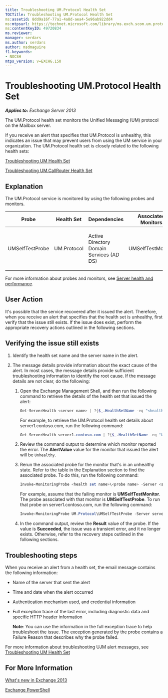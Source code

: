 ```yaml
---
title: Troubleshooting UM.Protocol Health Set
TOCTitle: Troubleshooting UM.Protocol Health Set
ms:assetid: 8dd9a16f-77a1-4a8d-aea4-5e96ab922dd4
ms:mtpsurl: https://technet.microsoft.com/library/ms.exch.scom.um.protocol(v=EXCHG.150)
ms:contentKeyID: 49720834
ms.reviewer: 
manager: serdars
ms.author: serdars
author: msdmaguire
f1.keywords:
- NOCSH
mtps_version: v=EXCHG.150
---
```


# Troubleshooting UM.Protocol Health Set

_**Applies to:** Exchange Server 2013_

The UM.Protocol health set monitors the Unified Messaging (UM) protocol on the Mailbox server.

If you receive an alert that specifies that UM.Protocol is unhealthy, this indicates an issue that may prevent users from using the UM service in your organization. The UM.Protocol health set is closely related to the following health sets:

[Troubleshooting UM Health Set](troubleshooting-um-health-set.md)

[Troubleshooting UM.CallRouter Health Set](troubleshooting-um-callrouter-health-set.md)

## Explanation

The UM.Protocol service is monitored by using the following probes and monitors.

<table>
<colgroup>
<col style="width: 25%" />
<col style="width: 25%" />
<col style="width: 25%" />
<col style="width: 25%" />
</colgroup>
<thead>
<tr class="header">
<th>Probe</th>
<th>Health Set</th>
<th>Dependencies</th>
<th>Associated Monitors</th>
</tr>
</thead>
<tbody>
<tr class="odd">
<td><p>UMSelfTestProbe</p></td>
<td><p>UM.Protocol</p></td>
<td><p>Active Directory Domain Services (AD DS)</p></td>
<td><p>UMSelfTestMonitor</p></td>
</tr>
</tbody>
</table>

For more information about probes and monitors, see [Server health and performance](../../server-health-and-performance-exchange-2013-help.md).

## User Action

It's possible that the service recovered after it issued the alert. Therefore, when you receive an alert that specifies that the health set is unhealthy, first verify that the issue still exists. If the issue does exist, perform the appropriate recovery actions outlined in the following sections.

## Verifying the issue still exists

1. Identify the health set name and the server name in the alert.

2. The message details provide information about the exact cause of the alert. In most cases, the message details provide sufficient troubleshooting information to identify the root cause. If the message details are not clear, do the following:

   1. Open the Exchange Management Shell, and then run the following command to retrieve the details of the health set that issued the alert:

      ```powershell
      Get-ServerHealth <server name> | ?{$_.HealthSetName -eq "<health set name>"}
      ```

      For example, to retrieve the UM.Protocol health set details about server1.contoso.com, run the following command:

      ```powershell
      Get-ServerHealth server1.contoso.com | ?{$_.HealthSetName -eq "UM.Protocol"}
      ```

   2. Review the command output to determine which monitor reported the error. The **AlertValue** value for the monitor that issued the alert will be `Unhealthy`.

   3. Rerun the associated probe for the monitor that's in an unhealthy state. Refer to the table in the Explanation section to find the associated probe. To do this, run the following command:

      ```powershell
      Invoke-MonitoringProbe <health set name>\<probe name> -Server <server name> | Format-List
      ```

      For example, assume that the failing monitor is **UMSelfTestMonitor**. The probe associated with that monitor is **UMSelfTestProbe**. To run that probe on server1.contoso.com, run the following command:

      ```powershell
      Invoke-MonitoringProbe UM.Protocol\UMSelfTestProbe -Server server1.contoso.com | Format-List
      ```

   4. In the command output, review the **Result** value of the probe. If the value is **Succeeded**, the issue was a transient error, and it no longer exists. Otherwise, refer to the recovery steps outlined in the following sections.

## Troubleshooting steps

When you receive an alert from a health set, the email message contains the following information:

- Name of the server that sent the alert

- Time and date when the alert occurred

- Authentication mechanism used, and credential information

- Full exception trace of the last error, including diagnostic data and specific HTTP header information

  **Note**: You can use the information in the full exception trace to help troubleshoot the issue. The exception generated by the probe contains a Failure Reason that describes why the probe failed.

For more information about troubleshooting UJM alert messages, see [Troubleshooting UM Health Set](troubleshooting-um-health-set.md)

## For More Information

[What's new in Exchange 2013](../../what-s-new-in-exchange-2013-exchange-2013-help.md)

[Exchange PowerShell](/powershell/exchange/)